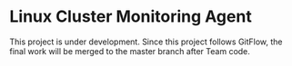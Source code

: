 # Linux Cluster Monitoring Agent
This project is under development. Since this project follows GitFlow, the final work will be merged to the master branch after Team code.
